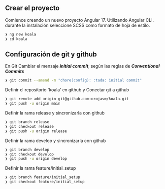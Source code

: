 
## Crear el proyecto
Comience creando un nuevo proyecto Angular 17. Utilizando Angular CLI. durante la instalación seleccione SCSS como formato de hoja de estilo.

``` bash
❯ ng new koala
❯ cd koala
```

## Configuración de git y github

En Git
Cambiar el mensaje ***initial commit***, según las reglas de ***Conventional Commits***
``` bash
❯ git commit --amend -m "chore(config): :tada: initial commit"
```

Definir el repositorio 'koala' en github y Conectar git a github
``` bash
❯ git remote add origin git@github.com:orojasm/koala.git
❯ git push -u origin main
```

Definir la rama release y sincronizarla con github
``` bash
❯ git branch release
❯ git checkout release
❯ git push -u origin release
```

Definir la rama develop y sincronizarla con github
``` bash
❯ git branch develop
❯ git checkout develop
❯ git push -u origin develop
```

Definir la rama feature/initial_setup
``` bash
❯ git branch feature/initial_setup
❯ git checkout feature/initial_setup
```

